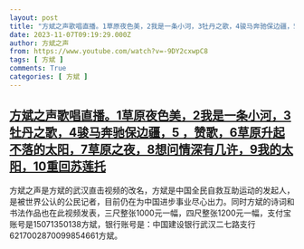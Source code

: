 ```yaml
---
layout: post
title: "方斌之声歌唱直播。1草原夜色美，2我是一条小河，3牡丹之歌，4骏马奔驰保边疆，5 ，赞歌，6草原升起𣎴落的太阳，7草原之夜，8想问情深有几许，9我的太阳，10重回苏莲托"
date: 2023-11-07T09:19:29.000Z
author: 方斌之声
from: https://www.youtube.com/watch?v=-9DY2cxwpC8
tags: [ 方斌 ]
comments: True
categories: [ 方斌 ]
---
```

<!--1699348769000-->
[方斌之声歌唱直播。1草原夜色美，2我是一条小河，3牡丹之歌，4骏马奔驰保边疆，5 ，赞歌，6草原升起𣎴落的太阳，7草原之夜，8想问情深有几许，9我的太阳，10重回苏莲托](https://www.youtube.com/watch?v=-9DY2cxwpC8)
------

<div>
方斌之声是方斌的武汉直击视频的改名，方斌是中国全民自救互助运动的发起人，是被世界公认的公民记者，目前仍在为中国进步事业尽心出力。同时方斌的诗词和书法作品也在此视频发表，三尺整张1000元一幅，四尺整张1200元一幅，支付宝账号是15071350138方斌，银行账号是：中国建设银行武汉二七路支行6217002870099854661方斌。
</div>
